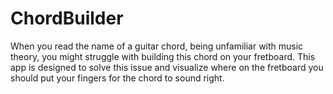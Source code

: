 # ChordBuilder
When you read the name of a guitar chord, being unfamiliar with music theory, you might struggle with building this chord on your fretboard. 
This app is designed to solve this issue and visualize where on the fretboard you should put your fingers for the chord to sound right.
